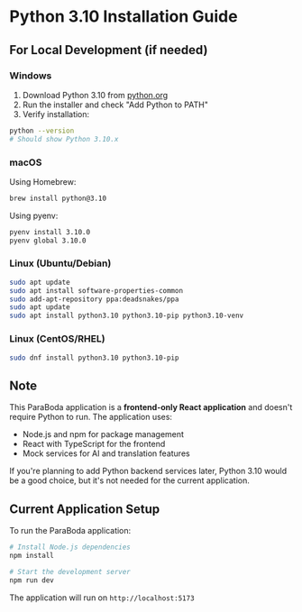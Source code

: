 # Python 3.10 Installation Guide

## For Local Development (if needed)

### Windows
1. Download Python 3.10 from [python.org](https://www.python.org/downloads/release/python-3100/)
2. Run the installer and check "Add Python to PATH"
3. Verify installation:
```bash
python --version
# Should show Python 3.10.x
```

### macOS
Using Homebrew:
```bash
brew install python@3.10
```

Using pyenv:
```bash
pyenv install 3.10.0
pyenv global 3.10.0
```

### Linux (Ubuntu/Debian)
```bash
sudo apt update
sudo apt install software-properties-common
sudo add-apt-repository ppa:deadsnakes/ppa
sudo apt update
sudo apt install python3.10 python3.10-pip python3.10-venv
```

### Linux (CentOS/RHEL)
```bash
sudo dnf install python3.10 python3.10-pip
```

## Note

This ParaBoda application is a **frontend-only React application** and doesn't require Python to run. The application uses:

- Node.js and npm for package management
- React with TypeScript for the frontend
- Mock services for AI and translation features

If you're planning to add Python backend services later, Python 3.10 would be a good choice, but it's not needed for the current application.

## Current Application Setup

To run the ParaBoda application:

```bash
# Install Node.js dependencies
npm install

# Start the development server
npm run dev
```

The application will run on `http://localhost:5173`